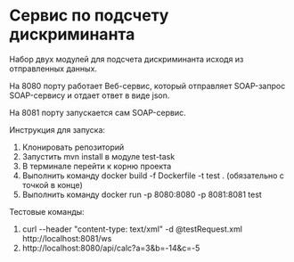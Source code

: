 # Сервис по подсчету дискриминанта
Набор двух модулей для подсчета дискриминанта исходя из отправленных данных.

На 8080 порту работает Веб-сервис, который отправляет SOAP-запрос SOAP-сервису и отдает ответ в виде json.

На 8081 порту запускается сам SOAP-сервис. 

Инструкция для запуска:

1) Клонировать репозиторий
2) Запустить mvn install в модуле test-task
3) В терминале перейти к корню проекта
4) Выполнить команду docker build -f Dockerfile -t test . (обязательно с точкой в конце)
5) Выполнить команду docker run -p 8080:8080 -p 8081:8081 test

Тестовые команды: 

1) curl --header "content-type: text/xml" -d @testRequest.xml http://localhost:8081/ws
2) http://localhost:8080/api/calc?a=3&b=-14&c=-5
